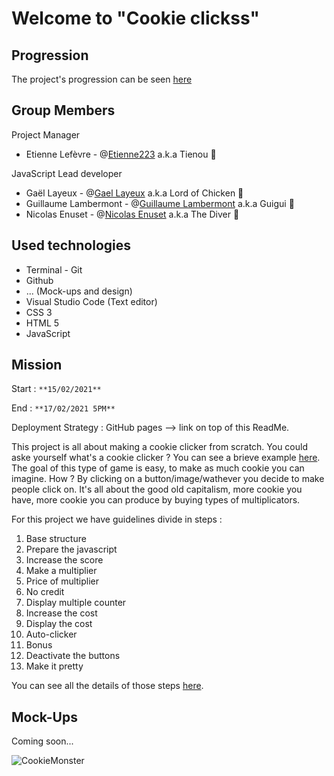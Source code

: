 # Welcome to "Cookie clickss"

## Progression

The project's progression can be seen [here](https://etienne223.github.io/cookieclicks) 

## Group Members

Project Manager 

- Etienne Lefèvre - @[Etienne223](https://github.com/Etienne223) a.k.a Tienou 🦝

JavaScript Lead developer 

- Gaël Layeux - @[Gael Layeux](https://github.com/Lord-of-Chicken) a.k.a Lord of Chicken 🐔
- Guillaume Lambermont - @[Guillaume Lambermont](https://github.com/GuillaumeLambermont) a.k.a Guigui 🍓
- Nicolas Enuset - @[Nicolas Enuset](https://github.com/Nicolas-Enuset) a.k.a The Diver 🤿

## Used technologies 

- Terminal - Git
- Github
- ... (Mock-ups and design)
- Visual Studio Code (Text editor)
- CSS 3
- HTML 5
- JavaScript

## Mission 

Start : `**15/02/2021**`

End : `**17/02/2021 5PM**`

Deployment Strategy : GitHub pages --> link on top of this ReadMe.

This project is all about making a cookie clicker from scratch. You could aske yourself what's a cookie clicker ? You can see a brieve example [here](https://orteil.dashnet.org/cookieclicker/). The goal of this type of game is easy, to make as much cookie you can imagine. How ? By clicking on a button/image/wathever you decide to make people click on. It's all about the good old capitalism, more cookie you have, more cookie you can produce by buying types of multiplicators. 



For this project we have guidelines divide in steps :

1. Base structure
2. Prepare the javascript
3. Increase the score
4. Make a multiplier
5. Price of multiplier
6. No credit
7. Display multiple counter
8. Increase the cost
9. Display the cost
10. Auto-clicker
11. Bonus 
12. Deactivate the buttons
13. Make it pretty 

You can see all the details of those steps [here](https://github.com/becodeorg/BXL-Swartz-4-27/blob/master/2.The-Hill/1.Javascript/cookieClicker.md).


## Mock-Ups 

Coming soon...

![CookieMonster](./assets/images.cookiemonster.gif)